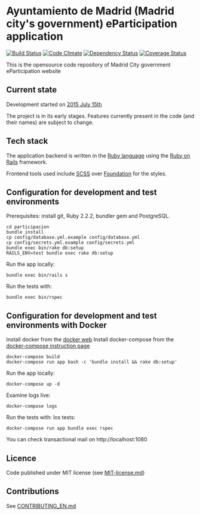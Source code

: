 # Ayuntamiento de Madrid (Madrid city's government) eParticipation application

[![Build Status](https://travis-ci.org/AyuntamientoMadrid/participacion.svg?branch=master)](https://travis-ci.org/AyuntamientoMadrid/participacion)
[![Code Climate](https://codeclimate.com/github/AyuntamientoMadrid/participacion/badges/gpa.svg)](https://codeclimate.com/github/AyuntamientoMadrid/participacion)
[![Dependency Status](https://gemnasium.com/AyuntamientoMadrid/participacion.svg)](https://gemnasium.com/AyuntamientoMadrid/participacion)
[![Coverage Status](https://coveralls.io/repos/AyuntamientoMadrid/participacion/badge.svg?branch=master&service=github)](https://coveralls.io/github/AyuntamientoMadrid/participacion?branch=master)

This is the opensource code repository of Madrid City government eParticipation website

## Current state

Development started on [2015 July 15th](https://github.com/AyuntamientoMadrid/participacion/commit/8db36308379accd44b5de4f680a54c41a0cc6fc6)

The project is in its early stages. Features currently present in the code (and their names) are subject to change.

## Tech stack

The application backend is written in the [Ruby language](https://www.ruby-lang.org/) using the [Ruby on Rails](http://rubyonrails.org/) framework.

Frontend tools used include [SCSS](http://sass-lang.com/) over [Foundation](http://foundation.zurb.com/) for the styles.

## Configuration for development and test environments

Prerequisites: install git, Ruby 2.2.2, bundler gem and PostgreSQL.

```
cd participacion
bundle install
cp config/database.yml.example config/database.yml
cp config/secrets.yml.example config/secrets.yml
bundle exec bin/rake db:setup
RAILS_ENV=test bundle exec rake db:setup
```

Run the app locally:
```
bundle exec bin/rails s
```

Run the tests with:
```
bundle exec bin/rspec
```

## Configuration for development and test environments with Docker
Install docker from the [docker web](http://docs.docker.com/)
Install docker-compose from the [docker-compose instruction page](http://docs.docker.com/compose/install/)

```
docker-compose build
docker-compose run app bash -c 'bundle install && rake db:setup'

```
Run the app locally:
```
docker-compose up -d
```

Examine logs live:
```
docker-compose logs
```

Run the tests with:
 los tests:
```
docker-compose run app bundle exec rspec
```

You can check transactional mail on http://localhost:1080

## Licence

Code published under MIT license (see [MIT-license.md](MIT-license.md))

## Contributions

See [CONTRIBUTING_EN.md](CONTRIBUTING_EN.md)
